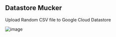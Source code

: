 ## Datastore Mucker
Upload Random CSV file to Google Cloud Datastore


![image](https://user-images.githubusercontent.com/726337/115252030-b9b07a80-a148-11eb-9e2c-c3b4129a04ca.png)

